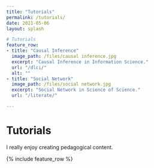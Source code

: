 ```yaml
---
title: "Tutorials"
permalink: /tutorials/
date: 2021-05-06
layout: splash

# Tutorials
feature_row:
- title: "Causal Inference"
  image_path: /files/causal inference.jpg
  excerpt: "Causal Inference in Information Science."
  url: "/dlci/"
  alt: ""
- title: "Social Network"
  image_path: /files/social network.jpg
  excerpt: "Social Network in Science of Science."
  url: "/literate/"

---
```

# Tutorials 

I really enjoy creating pedagogical content.

{% include feature_row %}


